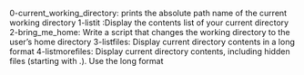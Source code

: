 0-current_working_directory: prints the absolute path name of the current working directory
1-listit :Display the contents list of your current directory
2-bring_me_home: Write a script that changes the working directory to the user’s home directory
3-listfiles: Display current directory contents in a long format
4-listmorefiles: Display current directory contents, including hidden files (starting with .). Use the long format

